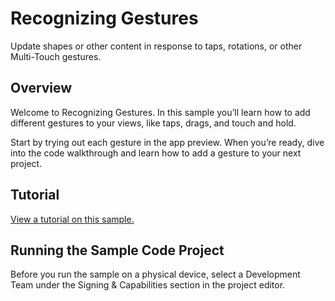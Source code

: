 # Recognizing Gestures

Update shapes or other content in response to taps, rotations, or other Multi-Touch gestures.

## Overview

Welcome to Recognizing Gestures. In this sample you’ll learn how to add different gestures to your views, like taps, drags, and touch and hold.

Start by trying out each gesture in the app preview. When you’re ready, dive into the code walkthrough and learn how to add a gesture to your next project.

## Tutorial

[View a tutorial on this sample.](doc://com.apple.documentation/tutorials/sample-apps/RecognizingGestures)

## Running the Sample Code Project

Before you run the sample on a physical device, select a Development Team under the Signing & Capabilities section in the project editor.